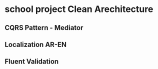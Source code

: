 # school project Clean Arechitecture
## CQRS Pattern - Mediator
## Localization AR-EN
## Fluent Validation
